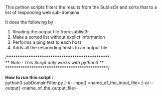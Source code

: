 This python scripts filters the results from the Sublist3r and sorts that to a list of responding web sub-domains 

It does the following by :
1. Reading the output file from sublist3r 
2. Make a sorted list without explict information
3. Performs a ping test to each host
4. Adds all the responding hosts to an output file


/***********************************************<br>
**<i> Note : This Script only works with python3</i> **<br>
***********************************************/

<b>How to run this script : </b><br>
python3 subDomainFilter.py [-i/--input] <name_of_the_input_file> [-o/--output] <name_of_the_output_file>

